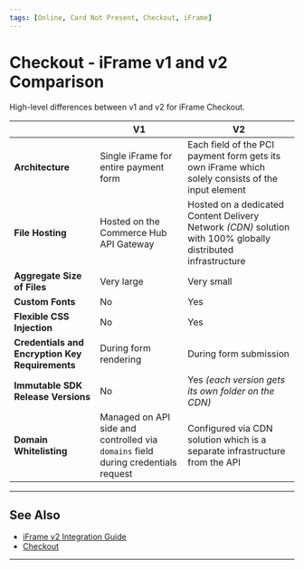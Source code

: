 ```yaml
---
tags: [Online, Card Not Present, Checkout, iFrame]
---
```


# Checkout - iFrame v1 and v2 Comparison

High-level differences between v1 and v2 for iFrame Checkout.

| | V1 | V2 |
| -- | -- | -- |
| **Architecture** | Single iFrame for entire payment form | Each field of the PCI payment form gets its own iFrame which solely consists of the input element |
| **File Hosting** | Hosted on the Commerce Hub API Gateway | Hosted on a dedicated Content Delivery Network *(CDN)* solution with 100% globally distributed infrastructure |
| **Aggregate Size of Files** | Very large | Very small |
| **Custom Fonts** | No | Yes |
| **Flexible CSS Injection** | No | Yes |
| **Credentials and Encryption Key Requirements** | During form rendering | During form submission |
| **Immutable SDK Release Versions** | No | Yes *(each version gets its own folder on the CDN)* |
| **Domain Whitelisting** | Managed on API side and controlled via `domains` field during credentials request | Configured via CDN solution which is a separate infrastructure from the API |

---

## See Also

- [iFrame v2 Integration Guide](?path=docs/Online-Mobile-Digital/Checkout/Hosted-Fields/Hosted-Fields-Request.md)
- [Checkout](?path=docs/Online-Mobile-Digital/Checkout/Checkout.md)

---
